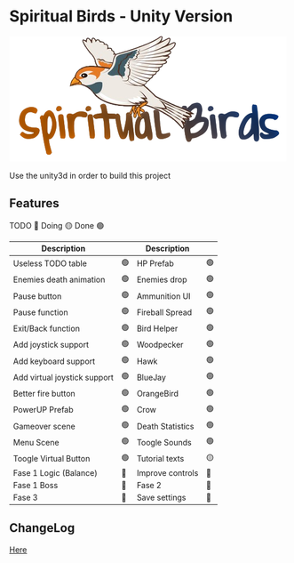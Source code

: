 # Spiritual Birds - Unity Version

![Spiritual Birds - Unity Version](Assets/Artwork/Sprites/logo.png?raw=true "Spiritual Birds - Unity Version")

Use the unity3d in order to build this project

## Features

TODO 🔴
Doing 🟡
Done 🟢

| Description |  | Description |  |
| -- | -- | -- | -- |
| Useless TODO table | 🟢 | HP Prefab | 🟢 |
| Enemies death animation | 🟢 | Enemies drop | 🟢 |
| Pause button | 🟢 | Ammunition UI | 🟢 |
| Pause function | 🟢 | Fireball Spread | 🟢 |
| Exit/Back function | 🟢 | Bird Helper | 🟢 |
| Add joystick support | 🟢 | Woodpecker | 🟢 |
| Add keyboard support | 🟢 | Hawk | 🟢 |
| Add virtual joystick support | 🟢 | BlueJay | 🟢 |
| Better fire button | 🟢 | OrangeBird | 🟢 |
| PowerUP Prefab | 🟢 | Crow | 🟢 |
| Gameover scene | 🟢 | Death Statistics | 🟢 |
| Menu Scene | 🟢 | Toogle Sounds | 🟢 |
| Toogle Virtual Button | 🟢 | Tutorial texts | 🟡 |
| Fase 1 Logic (Balance) | 🔴 | Improve controls | 🔴 |
| Fase 1 Boss | 🔴 | Fase 2 | 🔴 |
| Fase 3 | 🔴 | Save settings | 🔴 |

## ChangeLog

[Here](CHANGELOG.md)
